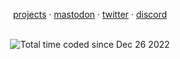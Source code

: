 <p align="center">
    <a href="https://eduard-o.github.io/">projects</a> ·
    <a href="https://mas.to/@Eduard_o">mastodon</a> ·
    <a href="https://twitter.com/dev_abreu">twitter</a> ·
    <a href="https://discord.gg/aXe8X8UMKG">discord</a>
</p>
&nbsp;
<div align="center">
    <img src="https://wakatime.com/badge/user/2aeb785e-a199-491e-829f-41a668e8e682.svg" alt="Total time coded since Dec 26 2022" />
</div>